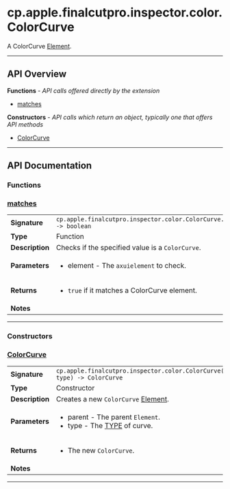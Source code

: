 # cp.apple.finalcutpro.inspector.color.ColorCurve

A ColorCurve [Element](cp.ui.Element.md).

---

## API Overview
**Functions** - _API calls offered directly by the extension_
 * [matches](#matches)

**Constructors** - _API calls which return an object, typically one that offers API methods_
 * [ColorCurve](#colorcurve)


---

## API Documentation

### Functions


### [matches](#matches)

|                                             |                                                                                     |
| --------------------------------------------|-------------------------------------------------------------------------------------|
| **Signature**                               | `cp.apple.finalcutpro.inspector.color.ColorCurve.matches(element) -> boolean`                                                                    |
| **Type**                                    | Function                                                                     |
| **Description**                             | Checks if the specified value is a `ColorCurve`.                                                                     |
| **Parameters**                              | <ul><li>element       - The `axuielement` to check.</li></ul> |
| **Returns**                                 | <ul><li>`true` if it matches a ColorCurve element.</li></ul>          |
| **Notes**                                   | <ul></ul>                |

---
### Constructors


### [ColorCurve](#colorcurve)

|                                             |                                                                                     |
| --------------------------------------------|-------------------------------------------------------------------------------------|
| **Signature**                               | `cp.apple.finalcutpro.inspector.color.ColorCurve(parent, type) -> ColorCurve`                                                                    |
| **Type**                                    | Constructor                                                                     |
| **Description**                             | Creates a new `ColorCurve` [Element](cp.ui.Element.md).                                                                     |
| **Parameters**                              | <ul><li>parent    - The parent `Element`.</li><li>type     - The [TYPE](#TYPE) of curve.</li></ul> |
| **Returns**                                 | <ul><li>The new `ColorCurve`.</li></ul>          |
| **Notes**                                   | <ul></ul>                |

---

